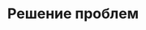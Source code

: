 ---
layout: services-list
title: Решение проблем
longtitle: Решение проблем с локальными сетями и интернетом
listtitle: Решение проблем с сетями и интернетом
typePost: net-troubleshoot
typeSection: net
breadcrumbs:
  - name: Услуги
    url: /services/
  - name: Сети и интернет
    url: /services/net/
breadcrumbCurrent: true
phoneCallToActionTitle: Есть проблемы с локальной сетью? Звоните!
banner: /assets/images/upload/sections/net_troubleshoot.jpg
thumbnail: /assets/images/upload/sections/net_troubleshoot-icon.jpg
seo:
  title: Решение проблем с локальными сетями и интернетом
  h1: Решение проблем с локальными сетями и интернетом
  keywords: 
    - Решение проблем с локальными сетями и интернетом
    - проблема с интернетом
    - проблема с сетью
  description: Наши мастера могут решить любые проблемы с локально-вычислительными сетями и неработающим интрнетом. Мы настроим оборудование так, что вы просто забудете о том, что у вас были проблемы с сетевым оборудованием.
---